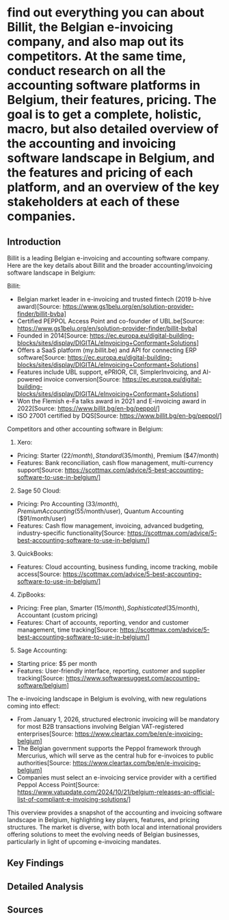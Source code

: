 # find out everything you can about Billit, the Belgian e-invoicing company, and also map out its competitors. At the same time, conduct research on all the accounting software platforms in Belgium, their features, pricing. The goal is to get a complete, holistic, macro, but also detailed overview of the accounting and invoicing software landscape in Belgium, and the features and pricing of each platform, and an overview of the key stakeholders at each of these companies.

## Introduction

Billit is a leading Belgian e-invoicing and accounting software company. Here are the key details about Billit and the broader accounting/invoicing software landscape in Belgium:

Billit:
- Belgian market leader in e-invoicing and trusted fintech (2019 b-hive award)[Source: https://www.gs1belu.org/en/solution-provider-finder/billit-bvba]
- Certified PEPPOL Access Point and co-founder of UBL.be[Source: https://www.gs1belu.org/en/solution-provider-finder/billit-bvba]
- Founded in 2014[Source: https://ec.europa.eu/digital-building-blocks/sites/display/DIGITAL/eInvoicing+Conformant+Solutions]
- Offers a SaaS platform (my.billit.be) and API for connecting ERP software[Source: https://ec.europa.eu/digital-building-blocks/sites/display/DIGITAL/eInvoicing+Conformant+Solutions]
- Features include UBL support, ePRIOR, CII, SimplerInvoicing, and AI-powered invoice conversion[Source: https://ec.europa.eu/digital-building-blocks/sites/display/DIGITAL/eInvoicing+Conformant+Solutions]
- Won the Flemish e-Fa talks award in 2021 and E-invoicing award in 2022[Source: https://www.billit.bg/en-bg/peppol/]
- ISO 27001 certified by DQS[Source: https://www.billit.bg/en-bg/peppol/]

Competitors and other accounting software in Belgium:

1. Xero:
- Pricing: Starter ($22/month), Standard ($35/month), Premium ($47/month)
- Features: Bank reconciliation, cash flow management, multi-currency support[Source: https://scottmax.com/advice/5-best-accounting-software-to-use-in-belgium/]

2. Sage 50 Cloud:
- Pricing: Pro Accounting ($33/month), Premium Accounting ($55/month/user), Quantum Accounting ($91/month/user)
- Features: Cash flow management, invoicing, advanced budgeting, industry-specific functionality[Source: https://scottmax.com/advice/5-best-accounting-software-to-use-in-belgium/]

3. QuickBooks:
- Features: Cloud accounting, business funding, income tracking, mobile access[Source: https://scottmax.com/advice/5-best-accounting-software-to-use-in-belgium/]

4. ZipBooks:
- Pricing: Free plan, Smarter ($15/month), Sophisticated ($35/month), Accountant (custom pricing)
- Features: Chart of accounts, reporting, vendor and customer management, time tracking[Source: https://scottmax.com/advice/5-best-accounting-software-to-use-in-belgium/]

5. Sage Accounting:
- Starting price: $5 per month
- Features: User-friendly interface, reporting, customer and supplier tracking[Source: https://www.softwaresuggest.com/accounting-software/belgium]

The e-invoicing landscape in Belgium is evolving, with new regulations coming into effect:

- From January 1, 2026, structured electronic invoicing will be mandatory for most B2B transactions involving Belgian VAT-registered enterprises[Source: https://www.cleartax.com/be/en/e-invoicing-belgium]
- The Belgian government supports the Peppol framework through Mercurius, which will serve as the central hub for e-invoices to public authorities[Source: https://www.cleartax.com/be/en/e-invoicing-belgium]
- Companies must select an e-invoicing service provider with a certified Peppol Access Point[Source: https://www.vatupdate.com/2024/10/21/belgium-releases-an-official-list-of-compliant-e-invoicing-solutions/]

This overview provides a snapshot of the accounting and invoicing software landscape in Belgium, highlighting key players, features, and pricing structures. The market is diverse, with both local and international providers offering solutions to meet the evolving needs of Belgian businesses, particularly in light of upcoming e-invoicing mandates.

## Key Findings


## Detailed Analysis


## Sources
